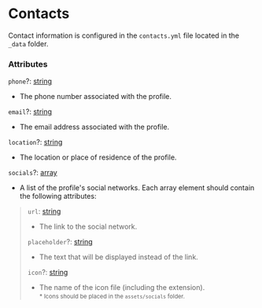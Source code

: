 # Contacts

Contact information is configured in the `contacts.yml` file located in the `_data` folder.

### Attributes

`phone`?: [string]
- The phone number associated with the profile.

`email`?: [string]
- The email address associated with the profile.

`location`?: [string]
- The location or place of residence of the profile.

`socials`?: [array]
- A list of the profile's social networks. Each array element should contain the following attributes:
> `url`: [string]
> - The link to the social network.
>
> `placeholder`?: [string]
> - The text that will be displayed instead of the link.
>
> `icon`?: [string]
> - The name of the icon file (including the extension).  
> <small>* Icons should be placed in the `assets/socials` folder.</small>

[string]: https://shopify.github.io/liquid/basics/types/#string
[array]: https://shopify.github.io/liquid/basics/types/#array